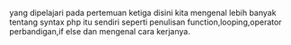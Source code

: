 yang dipelajari pada pertemuan ketiga disini kita mengenal lebih banyak tentang syntax php itu sendiri seperti penulisan function,looping,operator perbandigan,if else dan mengenal cara kerjanya.